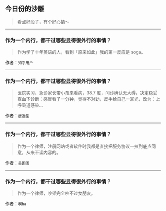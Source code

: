 ## 今日份的沙雕

> 看点好段子，有个好心情～


 
---

### 作为一个内行，都干过哪些显得很外行的事情？

> 作为学了十年英语的人，看到「原来如此」我的第一反应是 soga。


作者：`知乎用户`

---

### 作为一个内行，都干过哪些显得很外行的事情？

> 医院实习，急诊家长带小孩来看病，38.7 度，问诊确认无大碍，决定稳妥查血下诊断：感冒看了一分钟，觉得不对劲，反手给自己一耳光，改为：上呼吸道感染...


作者：`唐逸笙`

---

### 作为一个内行，都干过哪些显得很外行的事情？

> 作为一个律师，注册网站或者软件时我都是直接把服务协议一拉到底点同意，从来不读内容的。


作者：`吴困困`

---

### 作为一个内行，都干过哪些显得很外行的事情？

> 作为一个律师，吵架完全吵不过女朋友。


作者：`啊ha`